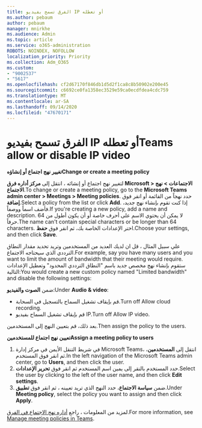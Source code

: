 ```yaml
---
title: الفرق تسمح بفيديو IP أو تعطله
ms.author: pebaum
author: pebaum
manager: mnirkhe
ms.audience: Admin
ms.topic: article
ms.service: o365-administration
ROBOTS: NOINDEX, NOFOLLOW
localization_priority: Priority
ms.collection: Adm_O365
ms.custom:
- "9002537"
- "5617"
ms.openlocfilehash: cf2d67170f846db1d5d2f1ca8c8b50902e200e45
ms.sourcegitcommit: c6692ce0fa1358ec3529e59ca0ecdfdea4cdc759
ms.translationtype: MT
ms.contentlocale: ar-SA
ms.lasthandoff: 09/14/2020
ms.locfileid: "47670171"
---
```

# <a name="teams-allow-or-disable-ip-video"></a><span data-ttu-id="062ef-102">الفرق تسمح بفيديو IP أو تعطله</span><span class="sxs-lookup"><span data-stu-id="062ef-102">Teams allow or disable IP video</span></span>

<span data-ttu-id="062ef-103">**تغيير نهج اجتماع أو إنشاؤه**</span><span class="sxs-lookup"><span data-stu-id="062ef-103">**Change or create a meeting policy**</span></span>

<span data-ttu-id="062ef-104">لتغيير نهج اجتماع أو إنشائه ، انتقل إلى **مركز أداره فرق Microsoft > الاجتماعات > نهج الاجتماع**.</span><span class="sxs-lookup"><span data-stu-id="062ef-104">To change or create a meeting policy, go to the **Microsoft Teams admin center > Meetings > Meeting policies**.</span></span> <span data-ttu-id="062ef-105">حدد نهجاً من القائمة أو انقر فوق **إضافة**.</span><span class="sxs-lookup"><span data-stu-id="062ef-105">Select a policy from the list or click **Add**.</span></span> <span data-ttu-id="062ef-106">إذا كنت تقوم بإنشاء نهج جديد، فأضف اسماً ووصفاً.</span><span class="sxs-lookup"><span data-stu-id="062ef-106">If you're creating a new policy, add a name and description.</span></span> <span data-ttu-id="062ef-107">لا يمكن أن يحتوي الاسم على أحرف خاصة أو أن يكون أطول من 64 حرفاً.</span><span class="sxs-lookup"><span data-stu-id="062ef-107">The name can't contain special characters or be longer than 64 characters.</span></span> <span data-ttu-id="062ef-108">اختر الإعدادات الخاصة بك، ثم انقر فوق **حفظ**.</span><span class="sxs-lookup"><span data-stu-id="062ef-108">Choose your settings, and then click **Save**.</span></span>

<span data-ttu-id="062ef-109">علي سبيل المثال ، قل ان لديك العديد من المستخدمين وتريد تحديد مقدار النطاق الترددي الذي سيحتاجه الاجتماع.</span><span class="sxs-lookup"><span data-stu-id="062ef-109">For example, say you have many users and you want to limit the amount of bandwidth that their meeting would require.</span></span> <span data-ttu-id="062ef-110">ستقوم بإنشاء نهج مخصص جديد باسم "النطاق الترددي المحدود" وتعطيل الإعدادات التالية:</span><span class="sxs-lookup"><span data-stu-id="062ef-110">You would create a new custom policy named "Limited bandwidth" and disable the following settings:</span></span>

<span data-ttu-id="062ef-111">ضمن **الصوت والفيديو**:</span><span class="sxs-lookup"><span data-stu-id="062ef-111">Under **Audio & video**:</span></span>

- <span data-ttu-id="062ef-112">قم بإيقاف تشغيل السماح بالتسجيل في السحابة.</span><span class="sxs-lookup"><span data-stu-id="062ef-112">Turn off Allow cloud recording.</span></span>
- <span data-ttu-id="062ef-113">قم بإيقاف تشغيل السماح بفيديو IP.</span><span class="sxs-lookup"><span data-stu-id="062ef-113">Turn off Allow IP video.</span></span>

<span data-ttu-id="062ef-114">بعد ذلك، قم بتعيين النهج إلى المستخدمين.</span><span class="sxs-lookup"><span data-stu-id="062ef-114">Then assign the policy to the users.</span></span>

<span data-ttu-id="062ef-115">**تعيين نهج اجتماع للمستخدمين**</span><span class="sxs-lookup"><span data-stu-id="062ef-115">**Assign a meeting policy to users**</span></span>

1. <span data-ttu-id="062ef-116">في شريط التنقل الأيمن في مركز إدارة Microsoft Teams، انتقل إلى **المستخدمين**، ثم انقر فوق المستخدم.</span><span class="sxs-lookup"><span data-stu-id="062ef-116">In the left navigation of the Microsoft Teams admin center, go to **Users**, and then click the user.</span></span>
2. <span data-ttu-id="062ef-117">حدد المستخدم بالنقر إلى يمين اسم المستخدم ثم انقر فوق **تحرير الإعدادات**.</span><span class="sxs-lookup"><span data-stu-id="062ef-117">Select the user by clicking to the left of the user name, and then click **Edit settings**.</span></span>
3. <span data-ttu-id="062ef-118">ضمن **سياسة الاجتماع**، حدد النهج الذي تريد تعيينه ، ثم انقر فوق **تطبيق**.</span><span class="sxs-lookup"><span data-stu-id="062ef-118">Under **Meeting policy**, select the policy you want to assign and then click **Apply**.</span></span>

<span data-ttu-id="062ef-119">لمزيد من المعلومات ، راجع [أداره نهج الاجتماع في الفرق](https://docs.microsoft.com/microsoftteams/meeting-policies-in-teams).</span><span class="sxs-lookup"><span data-stu-id="062ef-119">For more information, see [Manage meeting policies in Teams](https://docs.microsoft.com/microsoftteams/meeting-policies-in-teams).</span></span>
